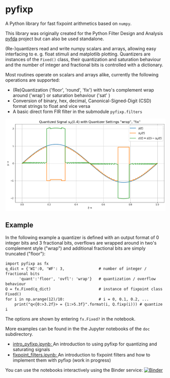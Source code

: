 # pyfixp
A Python library for fast fixpoint arithmetics based on `numpy`.

This library was originally created for the Python Filter Design and Analysis 
[pyfda](https://github.org/chipmuenk/pyfda) project but can also be used standalone.

(Re-)quantizers read and write numpy scalars and arrays,
allowing easy interfacing to e. g. float stimuli and matplotlib plotting. 
Quantizers are instances of the `Fixed()`
class, their quantization and saturation behaviour and the number of integer 
and fractional bits is controlled with a dictionary.

Most routines operate on scalars and arrays alike, currently the following operations are supported:

- (Re)Quantization ('floor', 'round', 'fix') with two's complement wrap around ('wrap') 
  or saturation behaviour ('sat' ) 
- Conversion of binary, hex, decimal, Canonical-Signed-Digit (CSD) format strings to float and vice versa
- A basic direct form FIR filter in the submodule `pyfixp.filters`

![Screenshot](img/pyfixp_screenshot.png)

## Example
In the following example a quantizer 
is defined with an output format of 0 integer bits and 3 fractional bits, 
overflows are wrapped around in two's complement style ("wrap") and additional 
fractional bits are simply truncated ("floor"):

    import pyfixp as fx
    q_dict = {'WI':0, 'WF': 3,               # number of integer / fractional bits
          'quant':'floor', 'ovfl': 'wrap'}   # quantization / overflow behaviour
    Q = fx.Fixed(q_dict)                     # instance of fixpoint class Fixed()
    for i in np.arange(12)/10:               # i = 0, 0.1, 0.2, ...
        print("q<{0:>3.2f}> = {1:>5.3f}".format(i, Q.fixp(i))) # quantize i

The options are shown by entering `fx.Fixed?` in the notebook.

More examples can be found in the  the Jupyter notebooks of the `doc` subdirectory.

- [intro_pyfixp.ipynb: ](doc/intro_pyfixp.ipynb) An introduction to using pyfixp for quantizing and saturating signals
- [fixpoint_filters.ipynb: ](doc/fixpoint_filters.ipynb) An introduction to fixpoint filters and how to implement them with pyfixp (work in progress)

You can use the notebooks interactively using the Binder service: [![Binder](https://mybinder.org/badge_logo.svg)](https://mybinder.org/v2/gh/chipmuenk/pyfixp/HEAD?urlpath=doc)


